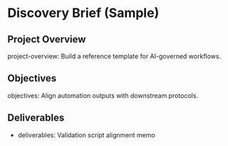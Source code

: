 # Discovery Brief (Sample)

## Project Overview
project-overview: Build a reference template for AI-governed workflows.

## Objectives
objectives: Align automation outputs with downstream protocols.

## Deliverables
- deliverables: Validation script alignment memo

